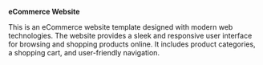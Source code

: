 **eCommerce Website**

This is an eCommerce website template designed with modern web technologies. The website provides a sleek and responsive user interface for browsing and shopping products online. It includes product categories, a shopping cart, and user-friendly navigation. 

